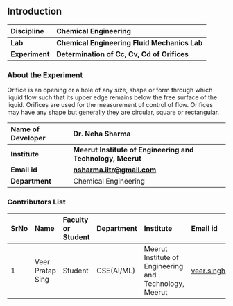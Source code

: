## Introduction

<b>Discipline | <b>Chemical Engineering
:--|:--|
<b> Lab | <b> Chemical Engineering Fluid Mechanics Lab
<b> Experiment|     <b> Determination of Cc, Cv, Cd of Orifices

### About the Experiment 

Orifice is an opening or a hole of any size, shape or form through which liquid flow such that its upper edge remains below the free surface of the liquid. Orifices are used for the measurement of control of flow. Orifices may have any shape but generally they are circular, square or rectangular.

<b>Name of Developer | <b> Dr. Neha Sharma
:--|:--|
<b> Institute | <b>  Meerut Institute of Engineering and Technology, Meerut
<b> Email id|     <b> nsharma.iitr@gmail.com
<b> Department |  Chemical Engineering

### Contributors List

SrNo | Name | Faculty or Student | Department| Institute | Email id
:--|:--|:--|:--|:--|:--|
1 |Veer Pratap Sing| Student | CSE(AI/ML) | Meerut Institute of Engineering and Technology, Meerut | veer.singh.cseaiml.2020@miet.ac.in
